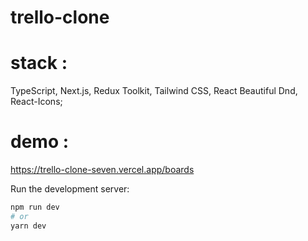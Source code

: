 # trello-clone

# stack : 
TypeScript, Next.js, Redux Toolkit, Tailwind CSS, React Beautiful Dnd, React-Icons;

# demo : 
https://trello-clone-seven.vercel.app/boards

Run the development server:

```bash
npm run dev
# or
yarn dev
```
